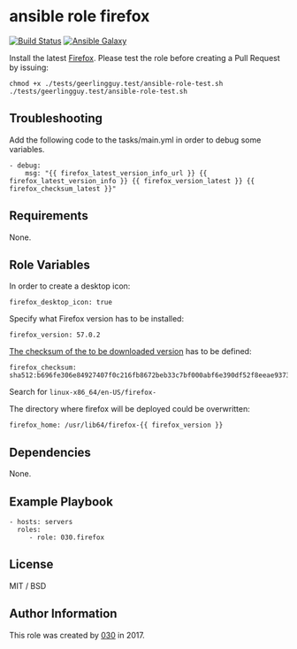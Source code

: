 ansible role firefox
====================

[![Build Status](https://travis-ci.org/030/ansible-firefox.svg?branch=master)](https://travis-ci.org/030/ansible-firefox)
[![Ansible Galaxy](https://img.shields.io/ansible/role/29226.svg)](https://galaxy.ansible.com/030/ansible_firefox)

Install the latest [Firefox](https://www.mozilla.org/en-US/firefox/). Please test the role before creating a Pull Request by issuing:

```
chmod +x ./tests/geerlingguy.test/ansible-role-test.sh
./tests/geerlingguy.test/ansible-role-test.sh
```

Troubleshooting
---------------

Add the following code to the tasks/main.yml in order to debug some variables.

```
- debug:
    msg: "{{ firefox_latest_version_info_url }} {{ firefox_latest_version_info }} {{ firefox_version_latest }} {{ firefox_checksum_latest }}"
```

Requirements
------------

None.

Role Variables
--------------

In order to create a desktop icon:

```
firefox_desktop_icon: true
```

Specify what Firefox version has to be installed:

```
firefox_version: 57.0.2
```

[The checksum of the to be downloaded version](https://ftp.mozilla.org/pub/firefox/releases/57.0.2/SHA512SUMS
) has to be defined:

```
firefox_checksum: sha512:b696fe306e84927407f0c216fb8672beb33c7bf000abf6e390df52f8eeae9373d2764c6ec9678302f57fae34f7fdfb986577823528a48ee2972e13c8970382ca
```

Search for `linux-x86_64/en-US/firefox-`

The directory where firefox will be deployed could be overwritten:

```
firefox_home: /usr/lib64/firefox-{{ firefox_version }}
```

Dependencies
------------

None.

Example Playbook
----------------

    - hosts: servers
      roles:
         - role: 030.firefox

License
-------

MIT / BSD

Author Information
------------------

This role was created by [030](https://stackexchange.com/users/3302040/030) in 2017.
